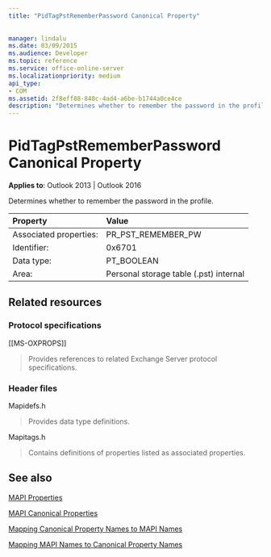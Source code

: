 ```yaml
---
title: "PidTagPstRememberPassword Canonical Property"
 
 
manager: lindalu
ms.date: 03/09/2015
ms.audience: Developer
ms.topic: reference
ms.service: office-online-server
ms.localizationpriority: medium
api_type:
- COM
ms.assetid: 2f8eff88-848c-4ad4-a6be-b1744a0ce4ce
description: "Determines whether to remember the password in the profile for Outlook 2013 or Outlook 2016."
---
```


# PidTagPstRememberPassword Canonical Property

  
  
**Applies to**: Outlook 2013 | Outlook 2016 
  
Determines whether to remember the password in the profile.
  
|Property |Value |
|:-----|:-----|
|Associated properties:  <br/> |PR_PST_REMEMBER_PW  <br/> |
|Identifier:  <br/> |0x6701  <br/> |
|Data type:  <br/> |PT_BOOLEAN  <br/> |
|Area:  <br/> |Personal storage table (.pst) internal  <br/> |
   
## Related resources

### Protocol specifications

[[MS-OXPROPS]] 
  
> Provides references to related Exchange Server protocol specifications.
    
### Header files

Mapidefs.h
  
> Provides data type definitions.
    
Mapitags.h
  
> Contains definitions of properties listed as associated properties.
    
## See also



[MAPI Properties](mapi-properties.md)
  
[MAPI Canonical Properties](mapi-canonical-properties.md)
  
[Mapping Canonical Property Names to MAPI Names](mapping-canonical-property-names-to-mapi-names.md)
  
[Mapping MAPI Names to Canonical Property Names](mapping-mapi-names-to-canonical-property-names.md)

